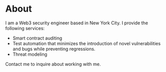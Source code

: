 # About

I am a Web3 security engineer based in New York City. I provide the following services:

- Smart contract auditing
- Test automation that minimizes the introduction of novel vulnerabilities and bugs while preventing regressions.
- Threat modeling

Contact me to inquire about working with me.
